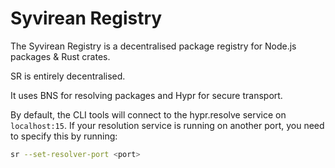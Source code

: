 # Syvirean Registry

The Syvirean Registry is a decentralised package registry for Node.js packages & Rust crates.

SR is entirely decentralised. 

It uses BNS for resolving packages and Hypr for secure transport. 

By default, the CLI tools will connect to the hypr.resolve service on `localhost:15`. 
If your resolution service is running on another port, you need to specify this by running: 

```bash
sr --set-resolver-port <port>
```
